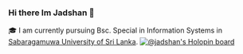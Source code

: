 ### Hi there Im Jadshan 👋
🎓 I am currently pursuing Bsc. Special in Information Systems in [Sabaragamuwa University of Sri Lanka](https://www.sab.ac.lk/).
[![@jadshan's Holopin board](https://holopin.me/jadshan)](https://holopin.io/@jadshan)
